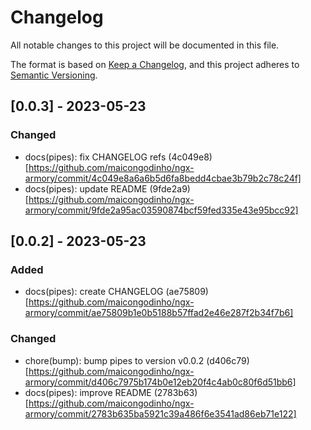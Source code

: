 # Changelog

All notable changes to this project will be documented in this file.

The format is based on [Keep a Changelog](https://keepachangelog.com/en/1.0.0/),
and this project adheres to [Semantic Versioning](https://semver.org/spec/v2.0.0.html).

## [0.0.3] - 2023-05-23

### Changed

- docs(pipes): fix CHANGELOG refs (4c049e8)[https://github.com/maicongodinho/ngx-armory/commit/4c049e8a6a6b5d6fa8bedd4cbae3b79b2c78c24f]
- docs(pipes): update README (9fde2a9)[https://github.com/maicongodinho/ngx-armory/commit/9fde2a95ac03590874bcf59fed335e43e95bcc92]

## [0.0.2] - 2023-05-23

### Added

- docs(pipes): create CHANGELOG (ae75809)[https://github.com/maicongodinho/ngx-armory/commit/ae75809b1e0b5188b57ffad2e46e287f2b34f7b6]

### Changed

- chore(bump): bump pipes to version v0.0.2 (d406c79)[https://github.com/maicongodinho/ngx-armory/commit/d406c7975b174b0e12eb20f4c4ab0c80f6d51bb6]
- docs(pipes): improve README (2783b63)[https://github.com/maicongodinho/ngx-armory/commit/2783b635ba5921c39a486f6e3541ad86eb71e122]

